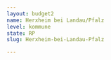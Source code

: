 ```yaml
---
layout: budget2
name: Herxheim bei Landau/Pfalz
level: kommune
state: RP
slug: Herxheim-bei-Landau-Pfalz

---
```



